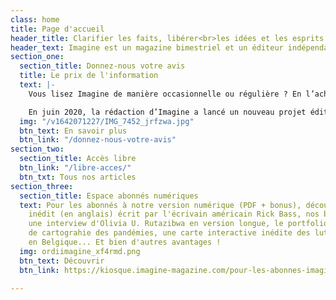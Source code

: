 ```yaml
---
class: home
title: Page d'accueil
header_title: Clarifier les faits, libérer<br>les idées et les esprits
header_text: Imagine est un magazine bimestriel et un éditeur indépendant depuis 2001.
section_one:
  section_title: Donnez-nous votre avis
  title: Le prix de l'information
  text: |-
    Vous lisez Imagine de manière occasionnelle ou régulière ? En l’achetant au numéro ou comme abonné ? Votre avis nous intéresse !

    En juin 2020, la rédaction d’Imagine a lancé un nouveau projet éditorial (format, design, pagination, site web éco-responsable…). Deux ans plus tard, nous aimerions savoir ce que vous en pensez, tant sur le fond que sur la forme, en participant à notre grande enquête de lectorat.
  img: "/v1642071227/IMG_7452_jrfzwa.jpg"
  btn_text: En savoir plus
  btn_link: "/donnez-nous-votre-avis"
section_two:
  section_title: Accès libre
  btn_link: "/libre-acces/"
  btn_txt: Tous nos articles
section_three:
  section_title: Espace abonnés numériques
  text: Pour les abonnés à notre version numérique (PDF + bonus), découvrez un texte
    inédit (en anglais) écrit par l'écrivain américain Rick Bass, nos baromètres égalité-diversité,
    une interview d'Olivia U. Rutazibwa en version longue, le portfolio d'un projet
    de cartograhie des pandémies, une carte interactive inédite des luttes environnementales
    en Belgique... Et bien d'autres avantages !
  img: ordiimagine_xf4rmd.png
  btn_text: Découvrir
  btn_link: https://kiosque.imagine-magazine.com/pour-les-abonnes-imagine/

---
```

